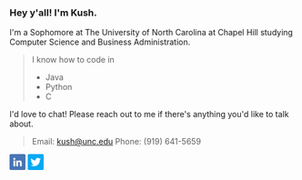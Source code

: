 ### Hey y'all! I'm Kush.
I'm a Sophomore at The University of North Carolina at Chapel Hill studying Computer Science and Business Administration.

> I know how to code in
> - Java
> - Python
> - C

I'd love to chat! Please reach out to me if there's anything you'd like to talk about.

> Email: kush@unc.edu
> Phone: (919) 641-5659

<a href="https://linkedin.com/in/kushsha" alt="LinkedIn"><img src="icons/linkedin.png" width=28px></a>
<a href="https://twitter.com/kushs_" alt="Twitter"><img src="icons/twitter.png" width=28px></a>

